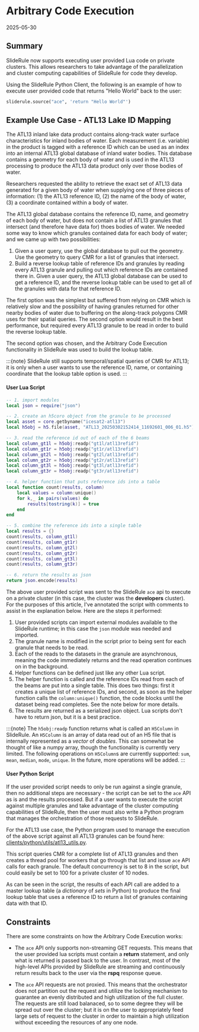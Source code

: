 # Arbitrary Code Execution

2025-05-30

## Summary

SlideRule now supports executing user provided Lua code on private clusters.  This allows researchers to take advantage of the parallelization and cluster computing capabilities of SlideRule for code they develop.

Using the SlideRule Python Client, the following is an example of how to execute user provided code that returns "Hello World" back to the user:
```Python
sliderule.source("ace", 'return "Hello World"')
```

## Example Use Case - ATL13 Lake ID Mapping

The ATL13 inland lake data product contains along-track water surface characteristics for inland bodies of water.  Each measurement (i.e. variable) in the product is tagged with a reference ID which can be used as an index into an internal ATL13 global database of inland water bodies.  This database contains a geometry for each body of water and is used in the ATL13 processing to produce the ATL13 data product only over those bodies of water.

Researchers requested the ability to retrieve the exact set of ATL13 data generated for a given body of water when supplying one of three pieces of information: (1) the ATL13 reference ID, (2) the name of the body of water, (3) a coordinate contained within a body of water.

The ATL13 global database contains the reference ID, name, and geometry of each body of water, but does not contain a list of ATL13 granules that intersect (and therefore have data for) thoes bodies of water.  We needed some way to know which granules contained data for each body of water; and we came up with two possibilities:
1. Given a user query, use the global database to pull out the geometry.  Use the geometry to query CMR for a list of granules that intersect.
2. Build a reverse lookup table of reference IDs and granules by reading every ATL13 granule and pulling out which reference IDs are contained there in.  Given a user query, the ATL13 global database can be used to get a reference ID, and the reverse lookup table can be used to get all of the granules with data for that reference ID.

The first option was the simplest but suffered from relying on CMR which is relatively slow and the possibility of having granules returned for other nearby bodies of water due to buffering on the along-track polygons CMR uses for their spatial queries.  The second option would result in the best performance, but required every ATL13 granule to be read in order to build the reverse lookup table.

The second option was chosen, and the Arbitrary Code Execution functionality in SlideRule was used to build the lookup table.  

:::{note}
SlideRule still supports temporal/spatial queries of CMR for ATL13; it is only when a user wants to use the reference ID, name, or containing coordinate that the lookup table option is used.
:::

#### User Lua Script

```lua
-- 1. import modules
local json = require("json")

-- 2. create an h5coro object from the granule to be processed
local asset = core.getbyname("icesat2-atl13")
local h5obj = h5.file(asset, "ATL13_20250302152414_11692601_006_01.h5")

-- 3. read the reference id out of each of the 6 beams
local column_gt1l = h5obj:readp("gt1l/atl13refid")
local column_gt1r = h5obj:readp("gt1r/atl13refid")
local column_gt2l = h5obj:readp("gt2l/atl13refid")
local column_gt2r = h5obj:readp("gt2r/atl13refid")
local column_gt3l = h5obj:readp("gt3l/atl13refid")
local column_gt3r = h5obj:readp("gt3r/atl13refid")

-- 4. helper function that puts reference ids into a table
local function count(results, column)
    local values = column:unique()
    for k,_ in pairs(values) do
        results[tostring(k)] = true
    end
end

-- 5. combine the reference ids into a single table
local results = {}
count(results, column_gt1l)
count(results, column_gt1r)
count(results, column_gt2l)
count(results, column_gt2r)
count(results, column_gt3l)
count(results, column_gt3r)

-- 6. return the results as json
return json.encode(results)
```

The above user provided script was sent to the SlideRule `ace` api to execute on a private cluster (in this case, the cluster was the **developers** cluster).  For the purposes of this article, I've annotated the script with comments to assist in the explanation below. Here are the steps it performed:
1. User provided scripts can import external modules available to the SlideRule runtime; in this case the `json` module was needed and imported.
2. The granule name is modified in the script prior to being sent for each granule that needs to be read.
3. Each of the reads to the datasets in the granule are asynchronous, meaning the code immediately returns and the read operation continues on in the background.
4. Helper functions can be defined just like any other Lua script.
5. The helper function is called and the reference IDs read from each of the beams are put into a single table.  This does two things: first it creates a unique list of reference IDs, and second, as soon as the helper function calls the `column:unique()` function, the code blocks until the dataset being read completes.  See the note below for more details.
6. The results are returned as a serialized json object.  Lua scripts don't have to return json, but it is a best practice.

:::{note}
The `h5obj:readp` function returns what is called an `H5Column` in SlideRule.  An `H5Column` is an array of data read out of an H5 file that is internally represented as a _vector_ of _doubles_. This can somewhat be thought of like a numpy array, though the functionality is currently very limited.  The following operations on `H5Column`s are currently supported: `sum`, `mean`, `median`, `mode`, `unique`.  In the future, more operations will be added.
:::

#### User Python Script

If the user provided script needs to only be run against a single granule, then no additional steps are necessary - the script can be set to the `ace` API as is and the results processed.  But if a user wants to execute the script against multiple granules and take advantage of the cluster computing capabilities of SlideRule, then the user must also write a Python program that manages the orchestration of those requests to SlideRule.

For the ATL13 use case, the Python program used to manage the execution of the above script against all ATL13 granules can be found here: [clients/python/utils/atl13_utils.py](https://github.com/SlideRuleEarth/sliderule/blob/main/clients/python/utils/atl13_utils.py).

This script queries CMR for a complete list of ATL13 granules and then creates a thread pool for workers that go through that list and issue `ace` API calls for each granule. The default concurrency is set to 8 in the script, but could easily be set to 100 for a private cluster of 10 nodes. 

As can be seen in the script, the results of each API call are added to a master lookup table (a _dictionary_ of _sets_ in Python) to produce the final lookup table that uses a reference ID to return a list of granules containing data with that ID.

## Constraints

There are some constraints on how the Arbitrary Code Execution works:

* The `ace` API only supports non-streaming GET requests. This means that the user provided lua scripts must contain a __return__ statement, and only what is returned is passed back to the user.  In contrast, most of the high-level APIs provided by SlideRule are streaming and continuously return results back to the user via the __rspq__ response queue.

* The `ace` API requests are not proxied.  This means that the orchestrator does not partition out the request and utilize the locking mechanism to guarantee an evenly distributed and high utilization of the full cluster.  The requests are still load balanaced, so to some degree they will be spread out over the cluster; but it is on the user to appropriately feed large sets of request to the cluster in order to maintain a high utilization without exceeding the resources of any one node.